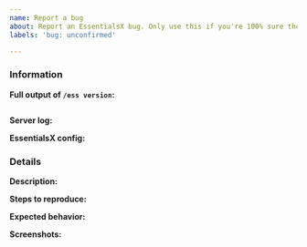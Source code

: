 ```yaml
---
name: Report a bug
about: Report an EssentialsX bug. Only use this if you're 100% sure there's something wrong with EssentialsX - otherwise, try "Help!".
labels: 'bug: unconfirmed'

---
```


<!-- EssentialsX bug reporting guide

NOTE: Failure to fill out this template properly may result in your issue being
      delayed or ignored.

Don't put anything inside this block, as it will be hidden when you post your
PR. Make sure to also not type between any arrows in the template, as this text
will also be hidden.

If you are reporting a bug, please follow the following steps:

1.  Fill out the template in full.
      Run the commands in the console. Don't just put "latest" as a version,
      or we will ignore it.

2.  When linking files, do not attach them to the post!
      Copy and paste any logs into https://gist.github.com/, then paste a
      link to them in the relevant parts of the template. Avoid using
      Hastebin or Pastebin, as this makes providing support more difficult.
      **DO NOT drag files into this box!**

3.  If you are reporting a performance issue, please include a link to a
    Timings and/or profiler report.

4.  If you are reporting a bug with commands or something else in-game,
    please include screenshots to help us diagnose the problem.

-->

### Information

**Full output of `/ess version`:**
<!--
    Paste the output of `/ess version` inside the ```s, preferably copied
    directly from the console.
-->
```

```

**Server log:**
<!--
    Upload `logs/latest.log` to https://gist.github.com/ then paste the link
    below this block.
-->


**EssentialsX config:**
<!--
    Upload `plugins/Essentials/config.yml` (and other config files if relevant)
    to https://gist.github.com/ then paste the link below this block.
-->


### Details

**Description:**  
<!-- What is the bug? Type a brief summary below this line. -->

**Steps to reproduce:**  
<!-- How did you cause it? Describe what you did to cause the bug below. -->

**Expected behavior:**  
<!-- What did you expect to happen? Type below this line. -->

**Screenshots:**  
<!-- If necessary, include screenshots or a video below this line. -->
